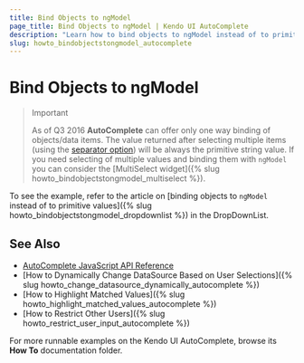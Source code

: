 ```yaml
---
title: Bind Objects to ngModel
page_title: Bind Objects to ngModel | Kendo UI AutoComplete
description: "Learn how to bind objects to ngModel instead of to primitive values in the Kendo UI AutoComplete widget."
slug: howto_bindobjectstongmodel_autocomplete
---
```


# Bind Objects to ngModel

> Important
>
> As of Q3 2016 **AutoComplete** can offer only one way binding of objects/data items. The value returned after selecting multiple items (using the [separator option](/api/javascript/ui/autocomplete#configuration-separator)) will be always the primitive string value. If you need selecting of multiple values and binding them with `ngModel` you can consider the [MultiSelect widget]({% slug howto_bindobjectstongmodel_multiselect %}).

To see the example, refer to the article on [binding objects to `ngModel` instead of to primitive values]({% slug howto_bindobjectstongmodel_dropdownlist %}) in the DropDownList.

## See Also

* [AutoComplete JavaScript API Reference](/api/javascript/ui/autocomplete)
* [How to Dynamically Change DataSource Based on User Selections]({% slug howto_change_datasource_dynamically_autocomplete %})
* [How to Highlight Matched Values]({% slug howto_highlight_matched_values_autocomplete %})
* [How to Restrict Other Users]({% slug howto_restrict_user_input_autocomplete %})

For more runnable examples on the Kendo UI AutoComplete, browse its **How To** documentation folder.
